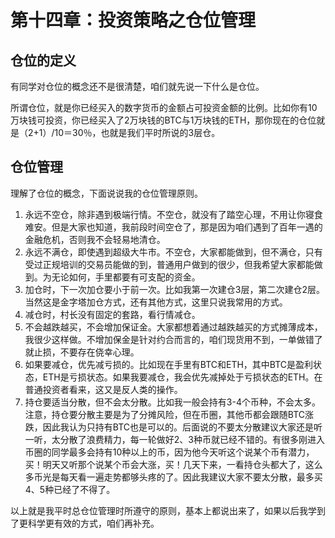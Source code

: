 # 第十四章：投资策略之仓位管理

## 仓位的定义

有同学对仓位的概念还不是很清楚，咱们就先说一下什么是仓位。

所谓仓位，就是你已经买入的数字货币的金额占可投资金额的比例。比如你有10万块钱可投资，你已经买入了2万块钱的BTC与1万块钱的ETH，那你现在的仓位就是（2+1）/10＝30％，也就是我们平时所说的3层仓。

## 仓位管理

理解了仓位的概念，下面说说我的仓位管理原则。

1. 永远不空仓，除非遇到极端行情。不空仓，就没有了踏空心理，不用让你寝食难安。但是大家也知道，我前段时间空仓了，那是因为咱们遇到了百年一遇的金融危机，否则我不会轻易地清仓。
2. 永远不满仓，即使遇到超级大牛市。不空仓，大家都能做到，但不满仓，只有受过正规培训的交易员能做的到，普通用户做到的很少，但我希望大家都能做到。为无论如何，手里都要有可支配的资金。
3. 加仓时，下一次加仓要小于前一次。比如我第一次建仓3层，第二次建仓2层。当然这是金字塔加仓方式，还有其他方式，这里只说我常用的方式。
4. 减仓时，村长没有固定的套路，看行情减仓。
5. 不会越跌越买，不会增加保证金。大家都想着通过越跌越买的方式摊薄成本，我很少这样做。不增加保金是针对约合而言的，咱们现货用不到，一单做错了就止损，不要存在侥幸心理。
6. 如果要减仓，优先减亏损的。比如现在手里有BTC和ETH，其中BTC是盈利状态，ETH是亏损状态。如果我要减仓，我会优先减掉处于亏损状态的ETH。在普通投资者看来，这又是反人类的操作。
7. 持仓要适当分散，但不会太分散。比如我一般会持有3-4个币种，不会太多。注意，持仓要分散主要是为了分摊风险，但在币圈，其他币都会跟随BTC涨跌，因此我认为只持有BTC也是可以的。后面说的不要太分散建议大家还是听一听，太分散了浪费精力，每一轮做好2、3种币就已经不错的。有很多刚进入币圈的同学最多会持有10种以上的币，因为他今天听这个说某个币有潜力，买！明天又听那个说某个币会大涨，买！几天下来，一看持仓头都大了，这么多币光是每天看一遍走势都够头疼的了。因此我建议大家不要太分散，最多买4、5种已经了不得了。

以上就是我平时总仓位管理时所遵守的原则，基本上都说出来了，如果以后我学到了更科学更有效的方式，咱们再补充。

